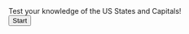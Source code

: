 <html lang="en">
  <head>
    <title>States and Capitals Quiz</title>
    <link rel="stylesheet" type="text/css" href="styles.css" />
    <meta charset="UTF-8">
  </head>
  <body>
      <div class="quiz">
        <div id="state" style="display: none">
          <div id="graphic">
            <img id="flag" src="images/Oregon.svg"></img>
          </div>
          <div id="question"></div>
        </div>
        <div id="input" style="display: none">
          <div id="choices">
            <button class="choice" id="A" type="input" isSelected="false" onclick="select('A')"></button>
            <button class="choice" id="B" type="input" isSelected="false" onclick="select('B')"></button>
            <button class="choice" id="C" type="input" isSelected="false" onclick="select('C')"></button>
            <button class="choice" id="D" type="input" isSelected="false" onclick="select('D')"></button>
          </div>
          <div id="navigationButtons">
            <button class="button" id="return" type="input" style="display: none" isSelected="false" onclick="returnToMenu()">Return</button>
            <button class="button" id="submit" type="input" style="display: none" isSelected="false" clicked="false" onclick="checkAnswer()">Submit</button>
            <button class="button" id="next" type="input" style="display: none" isSelected="false" onclick="goToNext()">Next</button>  
          </div>
        </div>
        <div id="startAndEnd">
          <div id="intro">Test your knowledge of the US States and Capitals!</div>
          <div id="scoreContainer" style="display: none"></div>
          <button class="button" id="start" isSelected="false" style="display: flex">Start</button>
        </div>
      </div>
      <script src="index.js"></script>
  </body>
</html>
